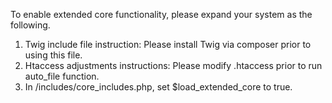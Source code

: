 To enable extended core functionality, please expand your system as the following.

1. Twig include file instruction: Please install Twig via composer prior to using this file.
2. Htaccess adjustments instructions: Please modify .htaccess prior to run auto_file function.
3. In /includes/core_includes.php, set $load_extended_core to true.


